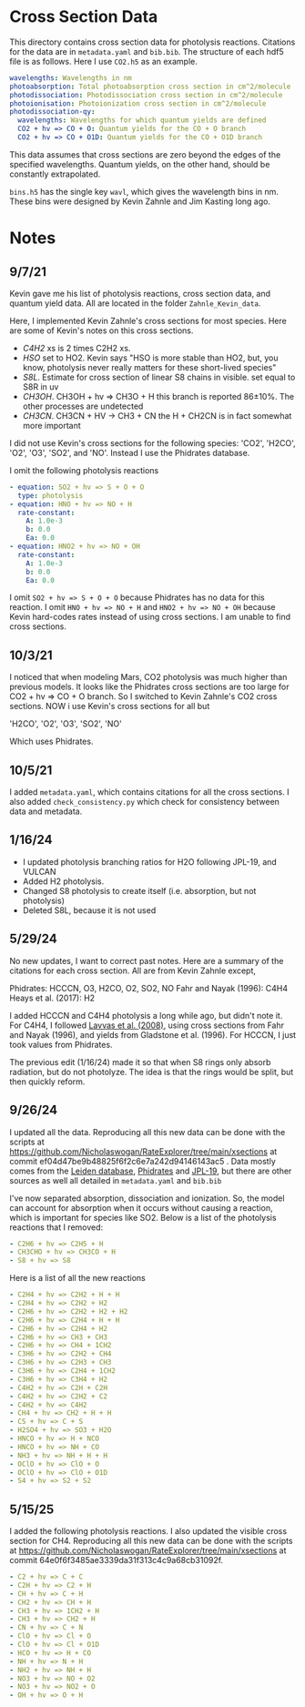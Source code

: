
# Cross Section Data

This directory contains cross section data for photolysis reactions. Citations for the data are in `metadata.yaml` and `bib.bib`. The structure of each hdf5 file is as follows. Here I use `CO2.h5` as an example.

```yaml
wavelengths: Wavelengths in nm
photoabsorption: Total photoabsorption cross section in cm^2/molecule
photodissociation: Photodissociation cross section in cm^2/molecule
photoionisation: Photoionization cross section in cm^2/molecule
photodissociation-qy:
  wavelengths: Wavelengths for which quantum yields are defined
  CO2 + hv => CO + O: Quantum yields for the CO + O branch
  CO2 + hv => CO + O1D: Quantum yields for the CO + O1D branch
```

This data assumes that cross sections are zero beyond the edges of the specified wavelengths. Quantum yields, on the other hand, should be constantly extrapolated.

`bins.h5` has the single key `wavl`, which gives the wavelength bins in nm. These bins were designed by Kevin Zahnle and Jim Kasting long ago.

# Notes

## 9/7/21

Kevin gave me his list of photolysis reactions, cross section data, and quantum yield data. All are located in the folder `Zahnle_Kevin_data`.

Here, I implemented Kevin Zahnle's cross sections for most species. Here are some of Kevin's notes on this cross sections.

- *C4H2* xs is 2 times C2H2 xs.
- *HSO* set to HO2. Kevin says "HSO is more stable than HO2, but, you know, photolysis never really matters for these short-lived species"
- *S8L*. Estimate for cross section of linear S8 chains in visible. set equal to S8R in uv
- *CH3OH*. CH3OH + hv  => CH3O +  H this branch is reported 86±10%. The other processes are undetected
- *CH3CN*. CH3CN + HV  -> CH3 +  CN the H + CH2CN is in fact somewhat more important

I did not use Kevin's cross sections for the following species: 'CO2', 'H2CO', 'O2', 'O3', 'SO2', and 'NO'. Instead I use the Phidrates database.

I omit the following photolysis reactions

```yaml
- equation: SO2 + hv => S + O + O
  type: photolysis
- equation: HNO + hv => NO + H
  rate-constant:
    A: 1.0e-3
    b: 0.0
    Ea: 0.0
- equation: HNO2 + hv => NO + OH
  rate-constant:
    A: 1.0e-3
    b: 0.0
    Ea: 0.0
```

I omit `SO2 + hv => S + O + O` because Phidrates has no data for this reaction. I omit `HNO + hv => NO + H` and `HNO2 + hv => NO + OH` because Kevin hard-codes rates instead of using cross sections. I am unable to find cross sections. 

## 10/3/21

I noticed that when modeling Mars, CO2 photolysis was much higher than previous models. It looks like the Phidrates cross sections are too large for CO2 + hv => CO + O branch. So I switched to Kevin Zahnle's CO2 cross sections. NOW i use Kevin's cross sections for all but

'H2CO', 'O2', 'O3', 'SO2', 'NO'

Which uses Phidrates.

## 10/5/21

I added `metadata.yaml`, which contains citations for all the cross sections. I also added `check_consistency.py` which check for consistency between data and metadata.

## 1/16/24

- I updated photolysis branching ratios for H2O following JPL-19, and VULCAN
- Added H2 photolysis. 
- Changed S8 photolysis to create itself (i.e. absorption, but not photolysis)
- Deleted S8L, because it is not used

## 5/29/24

No new updates, I want to correct past notes. Here are a summary of the citations for each cross section. All are from Kevin Zahnle except,

Phidrates: HCCCN, O3, H2CO, O2, SO2, NO
Fahr and Nayak (1996): C4H4
Heays et al. (2017): H2

I added HCCCN and C4H4 photolysis a long while ago, but didn't note it. For C4H4, I followed [Lavvas et al. (2008)](https://doi.org/10.1016/j.pss.2007.05.026), using cross sections from Fahr and Nayak (1996), and yields from Gladstone et al. (1996). For HCCCN, I just took values from Phidrates.

The previous edit (1/16/24) made it so that when S8 rings only absorb radiation, but do not photolyze. The idea is that the rings would be split, but then quickly reform.

## 9/26/24

I updated all the data. Reproducing all this new data can be done with the scripts at https://github.com/Nicholaswogan/RateExplorer/tree/main/xsections at commit ef04d47be9b48825f6f2c6e7a242d94146143ac5 . Data mostly comes from the [Leiden database](https://home.strw.leidenuniv.nl/~ewine/photo/cross_sections.html), [Phidrates](https://phidrates.space.swri.edu/#) and [JPL-19](https://jpldataeval.jpl.nasa.gov/), but there are other sources as well all detailed in `metadata.yaml` and `bib.bib`

I've now separated absorption, dissociation and ionization. So, the model can account for absorption when it occurs without causing a reaction, which is important for species like SO2. Below is a list of the photolysis reactions that I removed:

```yaml
- C2H6 + hv => C2H5 + H
- CH3CHO + hv => CH3CO + H
- S8 + hv => S8
```

Here is a list of all the new reactions

```yaml
- C2H4 + hv => C2H2 + H + H
- C2H4 + hv => C2H2 + H2
- C2H6 + hv => C2H2 + H2 + H2
- C2H6 + hv => C2H4 + H + H
- C2H6 + hv => C2H4 + H2
- C2H6 + hv => CH3 + CH3
- C2H6 + hv => CH4 + 1CH2
- C3H6 + hv => C2H2 + CH4
- C3H6 + hv => C2H3 + CH3
- C3H6 + hv => C2H4 + 1CH2
- C3H6 + hv => C3H4 + H2
- C4H2 + hv => C2H + C2H
- C4H2 + hv => C2H2 + C2
- C4H2 + hv => C4H2
- CH4 + hv => CH2 + H + H
- CS + hv => C + S
- H2SO4 + hv => SO3 + H2O
- HNCO + hv => H + NCO
- HNCO + hv => NH + CO
- NH3 + hv => NH + H + H
- OClO + hv => ClO + O
- OClO + hv => ClO + O1D
- S4 + hv => S2 + S2
```

## 5/15/25

I added the following photolysis reactions. I also updated the visible cross section for CH4. Reproducing all this new data can be done with the scripts at https://github.com/Nicholaswogan/RateExplorer/tree/main/xsections at commit 64e0f6f3485ae3339da31f313c4c9a68cb31092f.

```yaml
- C2 + hv => C + C
- C2H + hv => C2 + H
- CH + hv => C + H
- CH2 + hv => CH + H
- CH3 + hv => 1CH2 + H
- CH3 + hv => CH2 + H
- CN + hv => C + N
- ClO + hv => Cl + O
- ClO + hv => Cl + O1D
- HCO + hv => H + CO
- NH + hv => N + H
- NH2 + hv => NH + H
- NO3 + hv => NO + O2
- NO3 + hv => NO2 + O
- OH + hv => O + H
```